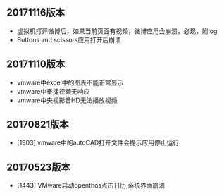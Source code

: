 ## 20171116版本
- 虚拟机打开微博后，如果当前页面有视频，微博应用会崩溃，必现，附log
- Buttons and scissors应用打开后崩溃

## 20171110版本
- vmware中excel中的图表不能正常显示
- vmware中泰捷视频无响应
- vmware中央视影音HD无法播放视频

## 20170821版本
- [1903] vmware中的autoCAD打开文件会提示应用停止运行

## 20170523版本
- [1443] VMware启动openthos点击日历,系统界面崩溃 

